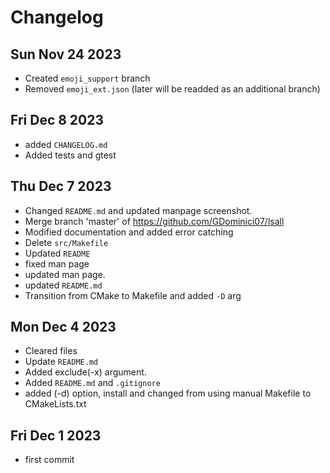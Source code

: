 # Changelog

## Sun Nov 24 2023


- Created `emoji_support` branch
- Removed `emoji_ext.json` (later will be readded as an additional branch)

## Fri Dec 8 2023

- added `CHANGELOG.md`
- Added tests and gtest

## Thu Dec 7 2023

- Changed `README.md` and updated manpage screenshot.
- Merge branch 'master' of https://github.com/GDominici07/lsall
- Modified documentation and added error catching
- Delete `src/Makefile`
- Updated `README`
- fixed man page
- updated man page.
- updated `README.md`
- Transition from CMake to Makefile and added `-D` arg

## Mon Dec 4 2023

- Cleared files
- Update `README.md`
- Added exclude(-x) argument.
- Added `README.md` and `.gitignore`
- added (-d) option, install and changed from using manual Makefile to CMakeLists.txt

## Fri Dec 1 2023
- first commit
